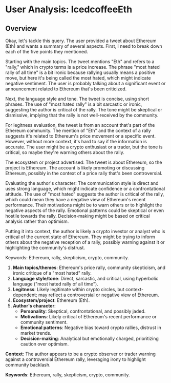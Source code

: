 # User Analysis: IcedcoffeeEth

## Overview

<think>
Okay, let's tackle this query. The user provided a tweet about Ethereum (Eth) and wants a summary of several aspects. First, I need to break down each of the five points they mentioned.

Starting with the main topics. The tweet mentions "Eth" and refers to a "rally," which in crypto terms is a price increase. The phrase "most hated rally of all time" is a bit ironic because rallying usually means a positive move, but here it's being called the most hated, which might indicate negative sentiment. The user is probably talking about a significant event or announcement related to Ethereum that's been criticized.

Next, the language style and tone. The tweet is concise, using short phrases. The use of "most hated rally" is a bit sarcastic or ironic, suggesting the author is critical of the rally. The tone might be skeptical or dismissive, implying that the rally is not well-received by the community.

For legitness evaluation, the tweet is from an account that's part of the Ethereum community. The mention of "Eth" and the context of a rally suggests it's related to Ethereum's price movement or a specific event. However, without more context, it's hard to say if the information is accurate. The user might be a crypto enthusiast or a trader, but the tone is critical, so maybe they're warning others about the rally.

The ecosystem or project advertised: The tweet is about Ethereum, so the project is Ethereum. The account is likely promoting or discussing Ethereum, possibly in the context of a price rally that's been controversial.

Evaluating the author's character: The communication style is direct and uses strong language, which might indicate confidence or a confrontational attitude. The use of "most hated" suggests the author is critical of the rally, which could mean they have a negative view of Ethereum's recent performance. Their motivations might be to warn others or to highlight the negative aspects of the rally. Emotional patterns could be skeptical or even hostile towards the rally. Decision-making might be based on critical analysis rather than optimism.

Putting it into context, the author is likely a crypto investor or analyst who is critical of the current state of Ethereum. They might be trying to inform others about the negative reception of a rally, possibly warning against it or highlighting the community's distrust.

Keywords: Ethereum, rally, skepticism, crypto, community.
</think>

1. **Main topics/themes**: Ethereum's price rally, community skepticism, and ironic critique of a "most hated" rally.  
2. **Language style/tone**: Direct, sarcastic, and critical, using hyperbolic language ("most hated rally of all time").  
3. **Legitness**: Likely legitimate within crypto circles, but context-dependent; may reflect a controversial or negative view of Ethereum.  
4. **Ecosystem/project**: Ethereum (Eth).  
5. **Author's character**:  
   - **Personality**: Skeptical, confrontational, and possibly jaded.  
   - **Motivations**: Likely critical of Ethereum's recent performance or community sentiment.  
   - **Emotional patterns**: Negative bias toward crypto rallies, distrust in market trends.  
   - **Decision-making**: Analytical but emotionally charged, prioritizing caution over optimism.  

**Context**: The author appears to be a crypto observer or trader warning against a controversial Ethereum rally, leveraging irony to highlight community backlash.  

**Keywords**: Ethereum, rally, skepticism, crypto, community.